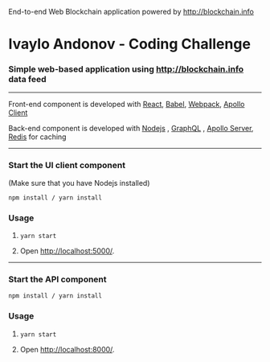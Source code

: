 End-to-end Web Blockchain application powered by http://blockchain.info
# Ivaylo Andonov - Coding Challenge

### Simple web-based application using http://blockchain.info data feed

---

Front-end component is developed with [React](https://facebook.github.io/react/), [Babel](http://babeljs.io/), [Webpack](http://webpack.github.io/), [Apollo Client](https://www.apollographql.com/docs/react/)

Back-end component is developed with [Nodejs](https://nodejs.org/en/) , [GraphQL](https://graphql.org/) , [Apollo Server](https://www.apollographql.com/docs/apollo-server/), [Redis](https://redis.io/) for caching

---
### Start the UI client component

(Make sure that you have Nodejs installed)

```
npm install / yarn install
```

### Usage

1. `yarn start`

2. Open [http://localhost:5000/](http://localhost:5000/).

---
### Start the API component

```
npm install / yarn install
```

### Usage

1. `yarn start`

2. Open [http://localhost:8000/](http://localhost:8000/).

